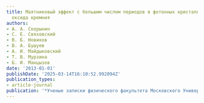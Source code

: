 ```yaml
---
title: Маятниковый эффект с большим числом периодов в фотонных кристаллах из пористого
  оксида кремния
authors:
- А. А. Скорынин
- С. Е. Свяховский
- В. Б. Новиков
- В. А. Бушуев
- А. И. Майдыковский
- Т. В. Мурзина
- Б. И. Манцызов
date: '2013-01-01'
publishDate: '2025-03-14T16:10:52.992094Z'
publication_types:
- article-journal
publication: '*Ученые записки физического факультета Московского Университета*'
---
```


